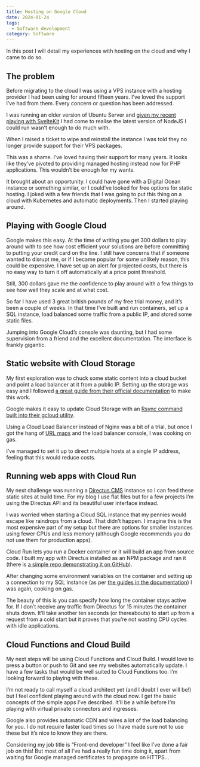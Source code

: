 ```yaml
---
title: Hosting on Google Cloud
date: 2024-01-24
tags:
  - Software development
category: Software
---
```

In this post I will detail my experiences with hosting on the cloud and why I came to do so.

## The problem

Before migrating to the cloud I was using a VPS instance with a hosting provider I had been using for around fifteen years. I’ve loved the support I’ve had from them. Every concern or question has been addressed.

I was running an older version of Ubuntu Server and [given my recent playing with SvelteKit](/posts/svelte-for-dynamic-websites/) I had come to realise the latest version of NodeJS I could run wasn’t enough to do much with.

When I raised a ticket to wipe and reinstall the instance I was told they no longer provide support for their VPS packages.

This was a shame. I’ve loved having their support for many years. It looks like they’ve pivoted to providing managed hosting instead now for PHP applications. This wouldn’t be enough for my wants.

It brought about an opportunity. I could have gone with a Digital Ocean instance or something similar, or I could’ve looked for free options for static hosting. I joked with a few friends that I was going to put this thing on a cloud with Kubernetes and automatic deployments. Then I started playing around.

## Playing with Google Cloud

Google makes this easy. At the time of writing you get 300 dollars to play around with to see how cost efficient your solutions are before committing to putting your credit card on the line. I still have concerns that if someone wanted to disrupt me, or if I became popular for some unlikely reason, this could be expensive. I have set up an alert for projected costs, but there is no easy way to turn it off automatically at a price point threshold.

Still, 300 dollars gave me the confidence to play around with a few things to see how well they scale and at what cost.

So far I have used 3 great british pounds of my free trial money, and it’s been a couple of weeks. In that time I’ve built and run containers, set up a SQL instance, load balanced some traffic from a public IP, and stored some static files.

Jumping into Google Cloud’s console was daunting, but I had some supervision from a friend and the excellent documentation. The interface is frankly gigantic.

## Static website with Cloud Storage

My first exploration was to chuck some static content into a cloud bucket and point a load balancer at it from a public IP. Setting up the storage was easy and I followed [a great guide from their official documentation](https://cloud.google.com/storage/docs/hosting-static-website) to make this work.

Google makes it easy to update Cloud Storage with an [Rsync command built into their gcloud utility](https://cloud.google.com/sdk/gcloud/reference/storage/rsync).

Using a Cloud Load Balancer instead of Nginx was a bit of a trial, but once I got the hang of [URL maps](https://cloud.google.com/load-balancing/docs/url-map) and the load balancer console, I was cooking on gas.

I’ve managed to set it up to direct multiple hosts at a single IP address, feeling that this would reduce costs.

## Running web apps with Cloud Run

My next challenge was running a [Directus CMS](https://directus.io/) instance so I can feed these static sites at build time. For my blog I use flat files but for a few projects I’m using the Directus API and its beautiful user interface instead.

I was worried when starting a Cloud SQL instance that my pennies would escape like raindrops from a cloud. That didn’t happen. I imagine this is the most expensive part of my setup but there are options for smaller instances using fewer CPUs and less memory (although Google recommends you do not use them for production apps).

Cloud Run lets you run a Docker container or it will build an app from source code. I built my app with Directus installed as an NPM package and ran it (there is [a simple repo demonstrating it on GitHub](https://github.com/directus-community/gcp-example)).

After changing some environment variables on the container and setting up a connection to my SQL instance (as per [the guides in the documentation](https://cloud.google.com/sql/docs/mysql/connect-run)) I was again, cooking on gas.

The beauty of this is you can specify how long the container stays active for. If I don’t receive any traffic from Directus for 15 minutes the container shuts down. It’ll take another ten seconds (or thereabouts) to start up from a request from a cold start but it proves that you’re not wasting CPU cycles with idle applications.

## Cloud Functions and Cloud Build

My next steps will be using Cloud Functions and Cloud Build. I would love to press a button or push to Git and see my websites automatically update. I have a few tasks that would be well suited to Cloud Functions too. I’m looking forward to playing with these.

I’m not ready to call myself a cloud architect yet (and I doubt I ever will be!) but I feel confident playing around with the cloud now. I get the basic concepts of the simple apps I’ve described. It’ll be a while before I’m playing with virtual private connectors and ingresses.

Google also provides automatic CDN and wires a lot of the load balancing for you. I do not require faster load times so I have made sure not to use these but it’s nice to know they are there.

Considering my job title is “Front-end developer” I feel like I’ve done a fair job on this! But most of all I’ve had a really fun time doing it, apart from waiting for Google managed certificates to propagate on HTTPS…

